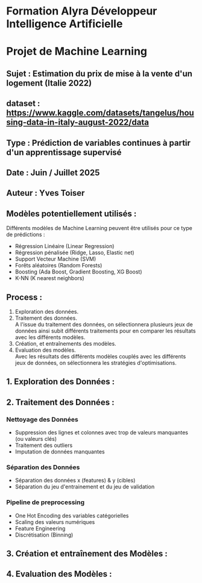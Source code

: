 # Formation Alyra Développeur Intelligence Artificielle
# Projet de Machine Learning

## Sujet : Estimation du prix de mise à la vente d'un logement (Italie 2022)
## dataset : https://www.kaggle.com/datasets/tangelus/housing-data-in-italy-august-2022/data
## Type : Prédiction de variables continues à partir d'un apprentissage supervisé
## Date : Juin / Juillet 2025
## Auteur : Yves Toiser
## Modèles potentiellement utilisés : 
Différents modèles de Machine Learning peuvent être utilisés pour ce type de prédictions : 
- Régression Linéaire (Linear Regression)
- Régression pénalisée (Ridge, Lasso, Elastic net)
- Support Vecteur Machine (SVM)
- Forêts aléatoires (Random Forests)
- Boosting (Ada Boost, Gradient Boosting, XG Boost)
- K-NN (K nearest neighbors)

## Process : 
1. Exploration des données.  
2. Traitement des données.  
A l'issue du traitement des données, on sélectionnera plusieurs jeux de données ainsi subit différents traitements pour en comparer les résultats avec les différents modèles.
3. Création, et entraînements des modèles.
4. Evaluation des modèles.  
Avec les résultats des différents modèles couplés avec les différents jeux de données, on sélectionnera les stratégies d'optimisations.

## 1. Exploration des Données :


## 2. Traitement des Données : 
### Nettoyage des Données
- Suppression des lignes et colonnes avec trop de valeurs manquantes (ou valeurs clés)
- Traitement des outliers
- Imputation de données manquantes
### Séparation des Données
- Séparation des données x (features) & y (cibles)
- Séparation du jeu d'entrainement et du jeu de validation
### Pipeline de preprocessing
- One Hot Encoding des variables catégorielles
- Scaling des valeurs numériques
- Feature Engineering
- Discrétisation (Binning)

## 3. Création et entraînement des Modèles :


## 4. Evaluation des Modèles :